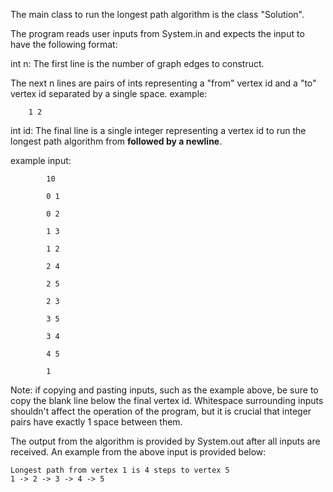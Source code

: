 The main class to run the longest path algorithm is the class "Solution".

The program reads user inputs from System.in and expects the input to have the following format:

int n: The first line is the number of graph edges to construct. 
    
The next n lines are pairs of ints representing a "from" vertex id and a "to" vertex id separated by a single space. example:
   
	  	1 2
    
int id: The final line is a single integer representing a vertex id to run the longest path algorithm from **followed by a newline**.

example input:
   
 			10
    
			0 1
   
			0 2
   
			1 3
   
			1 2
   
			2 4
   
			2 5
   
			2 3
   
			3 5
   
			3 4
   
			4 5
   
  			1
			


Note: if copying and pasting inputs, such as the example above, be sure to copy the blank line below the final vertex id.
Whitespace surrounding inputs shouldn't affect the operation of the program, but it is crucial that integer pairs have exactly 1 space between them.

The output from the algorithm is provided by System.out after all inputs are received. An example from the above input is provided below:
    
    Longest path from vertex 1 is 4 steps to vertex 5
    1 -> 2 -> 3 -> 4 -> 5
